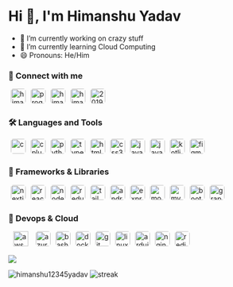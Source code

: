 <h1>Hi 👋, I'm Himanshu Yadav</h1>

- 🔭 I’m currently working on crazy stuff
- 🌱 I’m currently learning Cloud Computing
- 😄 Pronouns: He/Him

### :link: Connect with me

[<img align="left" src="https://cdn.simpleicons.org/linkedin" alt="himanshu12345yadav" height="30" width="30" style="margin: 0px 5px; border-radius: 5px"/>][linkedin]
[<img align="left" src="https://cdn.simpleicons.org/youtube" alt="programmingredefined" height="30" width="30" style="margin: 0px 5px; border-radius: 5px"/>][youtube]
[<img align="left" src="https://cdn.simpleicons.org/hackerrank" alt="himanshuyadav942" height="30" width="30" style="margin: 0px 5px; border-radius: 5px"/>][hackerrank]
[<img align="left" src="https://cdn.simpleicons.org/leetcode" alt="himanshu12345yadav" height="30" width="30" style="margin: 0px 5px; border-radius: 5px"/>][leetcode]
[<img align="left" src="https://cdn.simpleicons.org/geeksforgeeks" alt="2019kuec2009" height="30" width="30" style="margin: 0px 5px; border-radius: 5px"/>][geeksforgeeks]

[linkedin]: https://linkedin.com/in/himanshu12345yadav
[youtube]: https://www.youtube.com/@programmingredefined
[hackerrank]: https://www.hackerrank.com/himanshuyadav942
[leetcode]: https://www.leetcode.com/himanshu12345yadav
[geeksforgeeks]: https://auth.geeksforgeeks.org/user/2019kuec2009

<br />
<br />

### :hammer_and_wrench: Languages and Tools

[<img align="left" src="https://cdn.simpleicons.org/c" alt="c" width="30" height="30" style="margin: 0px 5px; border-radius: 5px" />][c]
[<img align="left" src="https://cdn.simpleicons.org/cplusplus" alt="cplusplus" width="30" height="30" style="margin: 0px 5px; border-radius: 5px" />][cplusplus]
[<img align="left" src="https://cdn.simpleicons.org/python" alt="python" width="30" height="30" style="margin: 0px 5px; border-radius: 5px" />][python]
[<img align="left" src="https://cdn.simpleicons.org/typescript" alt="typescript" width="30" height="30" style="margin: 0px 5px; border-radius: 5px" />][typescript]
[<img align="left" src="https://cdn.simpleicons.org/html5" alt="html5" width="30" height="30" style="margin: 0px 5px; border-radius: 5px" />][html]
[<img align="left" src="https://cdn.simpleicons.org/css3" alt="css3" width="30" height="30" style="margin: 0px 5px; border-radius: 5px" />][css]
[<img align="left" src="https://cdn.jsdelivr.net/gh/devicons/devicon/icons/java/java-original.svg" alt="java" width="30" height="30" style="margin: 0px 5px; border-radius: 5px" />][java]
[<img align="left" src="https://cdn.simpleicons.org/javascript" alt="javascript" width="30" height="30" style="margin: 0px 5px; border-radius: 5px" />][javascript]
[<img align="left" src="https://cdn.simpleicons.org/kotlin" alt="kotlin" width="30" height="30" style="margin: 0px 5px; border-radius: 5px"/>][kotlin]
[<img align="left" src="https://cdn.simpleicons.org/figma" alt="figma" width="30" height="30" style="margin: 0px 5px; border-radius: 5px" />][figma]

[c]: https://www.cprogramming.com/
[cplusplus]: https://www.w3schools.com/cpp/
[python]: https://www.python.org
[typescript]: https://www.typescriptlang.org
[html]: https://www.w3.org/html/
[css]: https://www.w3schools.com/css/
[java]: https://www.java.com
[javascript]: https://developer.mozilla.org/en-US/docs/Web/JavaScript
[kotlin]: https://kotlinlang.org
[figma]: https://www.figma.com/

<br />
<br />

### :toolbox: Frameworks & Libraries

[<img align="left" src="https://cdn.simpleicons.org/nextdotjs/f1f1f1" alt="nextjs" width="30" height="30" style="margin: 0px 5px; border-radius: 5px" />][nextjs]
[<img align="left" src="https://cdn.simpleicons.org/react" alt="react" width="30" height="30" style="margin: 0px 5px; border-radius: 5px" />][reactjs]
[<img align="left" src="https://cdn.simpleicons.org/nodedotjs" alt="nodejs" width="30" height="30" style="margin: 0px 5px; border-radius: 5px" />][nodejs]
[<img align="left" src="https://cdn.simpleicons.org/redux" alt="redux" width="30" height="30" style="margin: 0px 5px; border-radius: 5px" />][reduxjs]
[<img align="left" src="https://cdn.simpleicons.org/tailwindcss" alt="tailwindcss" width="30" height="30" style="margin: 0px 5px; border-radius: 5px" />][tailwindcss]
[<img align="left" src="https://cdn.simpleicons.org/android" alt="android" width="30" height="30" style="margin: 0px 5px; border-radius: 5px"/>][android]
[<img align="left" src="https://cdn.simpleicons.org/express/f1f1f1" alt="express" width="30" height="30" style="margin: 0px 5px; border-radius: 5px" />][express]
[<img align="left" src="https://cdn.simpleicons.org/mongodb" alt="mongodb" width="30" height="30" style="margin: 0px 5px; border-radius: 5px" />][mongodb]
[<img align="left" src="https://cdn.simpleicons.org/mysql" alt="mysql" width="30" height="30" style="margin: 0px 5px; border-radius: 5px" />][mysql]
[<img align="left" src="https://cdn.simpleicons.org/bootstrap" alt="bootstrap" width="30" height="30" style="margin: 0px 5px; border-radius: 5px" />][bootstrap]
[<img align="left" src="https://cdn.simpleicons.org/graphql" alt="graphql" width="30" height="30" style="margin: 0px 5px; border-radius: 5px" />][graphql]

[nextjs]: https://nextjs.org/
[reactjs]: https://reactjs.org/
[nodejs]: https://nodejs.org
[reduxjs]: https://redux.js.org
[android]: https://developer.android.com
[tailwindcss]: https://tailwindcss.com/
[express]: https://expressjs.com
[mongodb]: https://www.mongodb.com/
[mysql]: https://www.mysql.com/
[bootstrap]: https://getbootstrap.com
[graphql]: https://graphql.org

<br />
<br />

### :rocket: Devops & Cloud

[<img align="left" src="https://cdn.simpleicons.org/amazonaws/f1f1f1" style="margin: 0px 10px" alt="aws" width="30" height="30" style="margin: 0px 5px; border-radius: 5px" />][aws]
[<img align="left" src="https://cdn.simpleicons.org/microsoftazure" alt="azure" width="30" height="30" style="margin: 0px 5px; border-radius: 5px" />][azure]
[<img align="left" src="https://cdn.simpleicons.org/gnubash" alt="bash" width="30" height="30" style="margin: 0px 5px; border-radius: 5px" />][bash]
[<img align="left" src="https://cdn.simpleicons.org/docker" alt="docker" width="30" height="30" style="margin: 0px 5px; border-radius: 5px" />][docker]
[<img align="left" src="https://cdn.simpleicons.org/git" alt="git" width="30" height="30" style="margin: 0px 5px; border-radius: 5px" />][git]
[<img align="left" src="https://cdn.simpleicons.org/linux" alt="linux" width="30" height="30" style="margin: 0px 5px; border-radius: 5px" />][linux]
[<img align="left" src="https://cdn.simpleicons.org/arduino" alt="arduino" width="30" height="30" style="margin: 0px 5px; border-radius: 5px" />][arduino]
[<img align="left" src="https://cdn.simpleicons.org/nginx" alt="nginx" width="30" height="30" style="margin: 0px 5px; border-radius: 5px" />][nginx]
[<img align="left" src="https://cdn.simpleicons.org/redis" alt="redis" width="30" height="30" style="margin: 0px 5px; border-radius: 5px" />][redis]

[aws]: https://aws.amazon.com
[azure]: https://azure.microsoft.com/en-in/
[bash]: https://www.gnu.org/software/bash/
[docker]: https://cdn.simpleicons.org/docker
[git]: https://git-scm.com/
[linux]: https://www.linux.org/
[arduino]: https://www.arduino.cc/
[nginx]: https://www.nginx.com
[redis]: https://redis.io

<br/>
<br />

<img
    src="https://github-readme-stats.vercel.app/api/top-langs?username=himanshu12345yadav&count_private=true&show_icons=true&theme=radical&layout=compact&langs_count=10&hide_border=true"
/>

<p>
  <img
    src="https://github-readme-stats.vercel.app/api?username=himanshu12345yadav&show_icons=true&theme=radical&count_private=true&hide_border=true"
    alt="himanshu12345yadav"
  />
  <img
    src="https://streak-stats.demolab.com?user=himanshu12345yadav&theme=radical&hide_border=true"
    alt="streak"
  />
</p>
